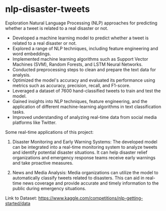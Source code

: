 # nlp-disaster-tweets
Exploration Natural Language Processing (NLP) approaches for predicting whether a tweet is related to a real disaster or not.

- Developed a machine learning model to predict whether a tweet is related to a real disaster or not.
- Explored a range of NLP techniques, including feature engineering and word embeddings.
- Implemented machine learning algorithms such as Support Vector Machines (SVM), Random Forests, and LSTM Neural Networks.
- Conducted preprocessing steps to clean and prepare the text data for analysis.
- Optimized the model's accuracy and evaluated its performance using metrics such as accuracy, precision, recall, and F1-score.
- Leveraged a dataset of 7600 hand-classified tweets to train and test the model.
- Gained insights into NLP techniques, feature engineering, and the application of different machine-learning algorithms in text classification tasks.
- Improved understanding of analyzing real-time data from social media platforms like Twitter.

Some real-time applications of this project:
1. Disaster Monitoring and Early Warning Systems: The developed model can be integrated into a real-time monitoring system to analyze tweets and identify potential disaster situations. It can help disaster relief organizations and emergency response teams receive early warnings and take proactive measures.

2. News and Media Analysis: Media organizations can utilize the model to automatically classify tweets related to disasters. This can aid in real-time news coverage and provide accurate and timely information to the public during emergency situations.

Link to Dataset: https://www.kaggle.com/competitions/nlp-getting-started/data
